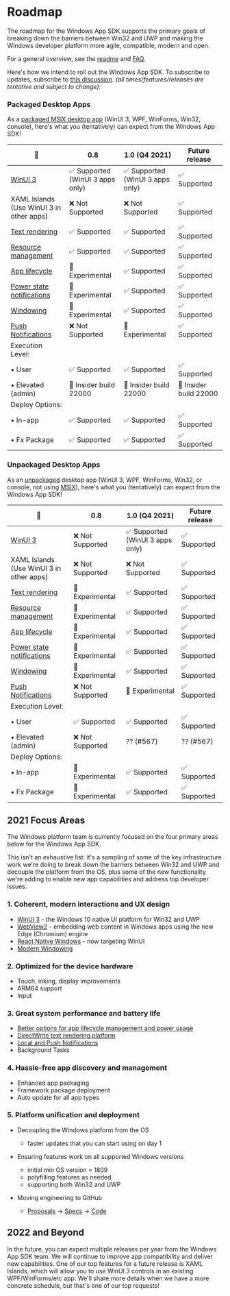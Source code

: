 # Roadmap

The roadmap for the Windows App SDK supports the primary goals of breaking down the barriers between Win32 and UWP and making the Windows developer platform more agile, compatible, modern and open.

For a general overview, see the [readme](https://github.com/microsoft/WindowsAppSDK/tree/master/docs) and [FAQ](https://github.com/microsoft/WindowsAppSDK/blob/master/docs/faq.md).

Here's how we intend to roll out the Windows App SDK. To subscribe to updates, subscribe to [this discussion](https://github.com/microsoft/WindowsAppSDK/discussions/507). *(all times/features/releases are tentative and subject to change)*:

### Packaged Desktop Apps
As a [packaged MSIX desktop app](https://docs.microsoft.com/windows/msix/overview) (WinUI 3, WPF, WinForms, Win32, console), here's what you (tentatively) can expect from the Windows App SDK!

🌟 |    0.8    |       1.0 (Q4 2021)     |   Future release
-- | ------------------------------- | --------------------------------- | ------------------------------- |
[WinUI 3](https://github.com/microsoft/microsoft-ui-xaml/blob/master/docs/roadmap.md#winui-3) | ✅ Supported<br>(WinUI 3 apps only) | ✅ Supported<br>(WinUI 3 apps only) | ✅ Supported |
XAML Islands<br>(Use WinUI 3 in other apps)| ❌ Not Supported | ❌ Not Supported | ✅ Supported
[Text rendering](https://docs.microsoft.com/windows/apps/windows-app-sdk/dwritecore) | ✅ Supported | ✅ Supported | ✅ Supported |
[Resource management](https://docs.microsoft.com/windows/apps/windows-app-sdk/mrtcore/mrtcore-overview) | ✅ Supported | ✅ Supported | ✅ Supported |
[App lifecycle](https://github.com/microsoft/WindowsAppSDK/issues/111) | 🔄 Experimental | ✅ Supported | ✅ Supported |
[Power state notifications](https://github.com/microsoft/WindowsAppSDK/issues/111) | 🔄 Experimental | ✅ Supported | ✅ Supported |
[Windowing](https://docs.microsoft.com/windows/apps/windows-app-sdk/windowing/windowing-overview) | 🔄 Experimental | ✅ Supported | ✅ Supported |
[Push Notifications](https://github.com/microsoft/WindowsAppSDK/blob/main/specs/PushNotifications/PushNotifications-spec.md) | ❌ Not Supported | 🔄 Experimental | ✅ Supported |
Execution Level: |
• User | ✅ Supported | ✅ Supported | ✅ Supported |
• Elevated (admin) | 🔄 Insider build 22000 | 🔄 Insider build 22000 | 🔄 Insider build 22000 |
Deploy Options: |
• In-app | ✅ Supported | ✅ Supported | ✅ Supported |
• Fx Package | ✅ Supported | ✅ Supported | ✅ Supported |

### Unpackaged Desktop Apps

As an [unpackaged](https://docs.microsoft.com/windows/apps/windows-app-sdk/deploy-unpackaged-apps) desktop app (WinUI 3, WPF, WinForms, Win32, or console, not using [MSIX](https://docs.microsoft.com/windows/msix/overview)), here's what you (tentatively) can expect from the Windows App SDK!

🌟 |    0.8    |       1.0 (Q4 2021)     |   Future release
-- | ---------------------------------- | ------------------------------ | ------------------------------- |
[WinUI 3](https://github.com/microsoft/microsoft-ui-xaml/blob/master/docs/roadmap.md#winui-3) | ❌ Not Supported | ✅ Supported<br>(WinUI 3 apps only) | ✅ Supported |
XAML Islands<br>(Use WinUI 3 in other apps)| ❌ Not Supported | ❌ Not Supported | ✅ Supported
[Text rendering](https://docs.microsoft.com/windows/apps/windows-app-sdk/dwritecore) | 🔄 Experimental | ✅ Supported | ✅ Supported |
[Resource management](https://docs.microsoft.com/windows/apps/windows-app-sdk/mrtcore/mrtcore-overview) | 🔄 Experimental | ✅ Supported | ✅ Supported |
[App lifecycle](https://github.com/microsoft/WindowsAppSDK/issues/111) | 🔄 Experimental | ✅ Supported | ✅ Supported |
[Power state notifications](https://github.com/microsoft/WindowsAppSDK/issues/111) | 🔄 Experimental | ✅ Supported | ✅ Supported |
[Windowing](https://docs.microsoft.com/windows/apps/windows-app-sdk/windowing/windowing-overview) | 🔄 Experimental | ✅ Supported | ✅ Supported |
[Push Notifications](https://github.com/microsoft/WindowsAppSDK/blob/main/specs/PushNotifications/PushNotifications-spec.md) | ❌ Not Supported | 🔄 Experimental | ✅ Supported |
Execution Level: |
• User | ✅ Supported | ✅ Supported | ✅ Supported |
• Elevated (admin) | ❌ Not Supported | ?? (#567) | ?? (#567) |
Deploy Options:  |
• In-app | 🔄 Experimental | ✅ Supported | ✅ Supported |
• Fx Package | 🔄 Experimental | ✅ Supported | ✅ Supported |

## 2021 Focus Areas

The Windows platform team is currently focused on the four primary areas below for the Windows App SDK.

This isn't an exhaustive list: it's a sampling of some of the key infrastructure work we're doing to break down the barriers between Win32 and UWP and decouple the platform from the OS, plus some of the new functionality we're adding to enable new app capabilities and address top developer issues.

### 1. Coherent, modern interactions and UX design

* [WinUI 3](https://github.com/microsoft/microsoft-ui-xaml/blob/master/docs/roadmap.md) - the Windows 10 native UI platform for Win32 and UWP
* [WebView2](https://docs.microsoft.com/microsoft-edge/webview2/) - embedding web content in Windows apps using the new Edge (Chromium) engine
* [React Native Windows](https://github.com/microsoft/react-native-windows/projects/30) - now targeting WinUI
* [Modern Windowing](https://github.com/microsoft/WindowsAppSDK/discussions/370)

### 2. Optimized for the device hardware

* Touch, inking, display improvements
* ARM64 support
* Input

### 3. Great system performance and battery life

* [Better options for app lifecycle management and power usage](https://github.com/microsoft/WindowsAppSDK/issues/111)
* [DirectWrite text rendering platform](https://github.com/microsoft/WindowsAppSDK/issues/112)
* [Local and Push Notifications](https://github.com/microsoft/WindowsAppSDK/discussions/371)
* Background Tasks

### 4. Hassle-free app discovery and management

* Enhanced app packaging
* Framework package deployment
* Auto update for all app types

### 5. Platform unification and deployment

* Decoupling the Windows platform from the OS
  * faster updates that you can start using on day 1
* Ensuring features work on all supported Windows versions
  * initial min OS version = 1809
  * polyfilling features as needed
  * supporting both Win32 and UWP

* Moving engineering to GitHub
  * [Proposals](https://github.com/microsoft/WindowsAppSDK/issues?q=is%3Aissue+is%3Aopen+label%3A%22feature+proposal%22) -> [Specs](https://github.com/microsoft/WindowsAppSDK/tree/master/specs) -> [Code](https://github.com/microsoft/WindowsAppSDK/tree/master/dev)

## 2022 and Beyond

In the future, you can expect multiple releases per year from the Windows App SDK team. We will continue to improve app compatibility and deliver new capabilities. One of our top features for a future release is XAML Islands, which will allow you to use WinUI 3 controls in an existing WPF/WinForms/etc app. We'll share more details when we have a more concrete schedule, but that's one of our top requests!
